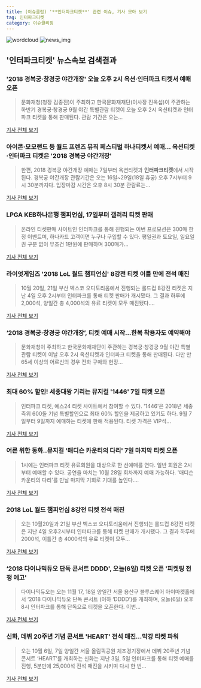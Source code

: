 ```yaml
---
title: (이슈클립) '**인터파크티켓**' 관련 이슈, 기사 모아 보기
tag: 인터파크티켓
category: 이슈클리핑
---
```

![wordcloud](https://s3.ap-northeast-2.amazonaws.com/lyrics101-wordcloud/2018-09-07-1536300662.png)
![news_img](https://user-images.githubusercontent.com/42597476/44507050-1206f400-a6e4-11e8-8d98-7ffbfebb353f.png)
## **'**인터파크티켓**'** 뉴스속보 검색결과
### '2018 경복궁·창경궁 야간개장' 오늘 오후 2시 옥션·인터파크 티켓서 예매 오픈

>문화재청(청장 김종진)이 주최하고 한국문화재재단(이사장 진옥섭)이 주관하는 하반기 경복궁·창경궁 9월 야간 특별관람 티켓이 오늘 오후 2시 옥션티켓과 인터파크 티켓을 통해 판매된다. 관람 기간은 오는...

<a href="http://news20.busan.com/controller/newsController.jsp?newsId=20180907000096" target="_blank">기사 전체 보기</a>

### 아이콘·모모랜드 등 월드 프렌즈 뮤직 페스티벌 하나티켓서 예매… 옥션티켓·인터파크 티켓은 '2018 경복궁 야간개장'

>한편, 2018 경복궁 야간개장 예매는 7일부터 옥션티켓과 **인터파크티켓**에서 시작된다. 경복궁 야간개장 관람기간은 오는 16일~29일(18일 휴궁) 오후 7시부터 9시 30분까지다. 입장마감 시간은 오후 8시 30분 관람료는...

<a href="http://www.newsworks.co.kr/news/articleView.html?idxno=213725" target="_blank">기사 전체 보기</a>

### LPGA KEB하나은행 챔피언십, 17일부터 갤러리 티켓 판매

>온라인 티켓판매 사이트인 인터파크를 통해 진행되는 이번 프로모션은 300매 한정 이벤트며, 하나카드 고객이면 누구나 구입할 수 있다. 평일권과 토요일, 일요일권 구분 없이 무조건 1만원에 판매하며 300매가...

<a href="http://star.mt.co.kr/stview.php?no=2018090714271177323" target="_blank">기사 전체 보기</a>

### 라이엇게임즈 '2018 LoL 월드 챔피언십' 8강전 티켓 이틀 만에 전석 매진

>10월 20일, 21일 부산 벡스코 오디토리움에서 진행되는 롤드컵 8강전 티켓은 지난 4일 오후 2시부터 인터파크를 통해 티켓 판매가 개시됐다. 그 결과 하루에 2,000석, 양일간 총 4,000석의 유료 티켓이 모두 매진됐다....

<a href="http://gamefocus.co.kr/detail.php?number=85814" target="_blank">기사 전체 보기</a>

### ‘2018 경복궁·창경궁 야간개장’, 티켓 예매 시작…한복 착용자도 예약해야

>문화재청이 주최하고 한국문화재재단이 주관하는 경복궁·창경궁 9월 야간 특별관람 티켓이 이날 오후 2시 옥션티켓과 인터파크 티켓을 통해 판매된다. 다만 만 65세 이상의 어르신의 경우 전화 구매와 현장...

<a href="http://view.asiae.co.kr/news/view.htm?idxno=2018090714470266245" target="_blank">기사 전체 보기</a>

### 최대 60% 할인! 세종대왕 기리는 뮤지컬 '1446' 7일 티켓 오픈

>인터파크 티켓, 예스24 티켓 사이트에서 참여할 수 있다. '1446'은 2018년 세종 즉위 600돌 기념 특별할인으로 최대 60% 할인을 제공하고 있기도 하다. 9월 7일부터 9일까지 예매하는 티켓에 한해 적용된다. 티켓 가격은 VIP석...

<a href="http://kpenews.com/Board.aspx?BoardNo=18599" target="_blank">기사 전체 보기</a>

### 어른 위한 동화..뮤지컬 '매디슨 카운티의 다리' 7일 마지막 티켓 오픈

>1시에는 인터파크 티켓 유료회원을 대상으로 한 선예매를 연다. 일반 회원은 2시부터 예매할 수 있다. 공연을 마치는 10월 28일 회차까지 예매 가능하다. '매디슨 카운티의 다리'를 만날 마지막 기회로 기대를 높인다....

<a href="http://kpenews.com/Board.aspx?BoardNo=18598" target="_blank">기사 전체 보기</a>

### 2018 LoL 월드 챔피언십 8강전 티켓 전석 매진

>오는 10월20일과 21일 부산 벡스코 오디토리움에서 진행되는 롤드컵 8강전 티켓은 지난 4일 오후2시부터 인터파크를 통해 티켓 판매가 개시됐다. 그 결과 하루에 2000석, 이틀간 총 4000석의 유료 티켓이 모두...

<a href="http://www.ddaily.co.kr/news/article.html?no=172527" target="_blank">기사 전체 보기</a>

### ‘2018 다이나믹듀오 단독 콘서트 DDDD', 오늘(6일) 티켓 오픈 '피켓팅 전쟁 예고'

>다이나믹듀오는 오는 11월 17, 18일 양일간 서울 용산구 블루스퀘어 아이마켓홀에서 ‘2018 다이나믹듀오 단독 콘서트 (이하 ‘DDDD’)를 개최하며, 오늘(6일) 오후 8시 인터파크를 통해 단독으로 티켓을 오픈한다. 이번...

<a href="http://enews24.tving.com/news/article.asp?nsID=1300497" target="_blank">기사 전체 보기</a>

### 신화, 데뷔 20주년 기념 콘서트 'HEART' 전석 매진…막강 티켓 파워

>오는 10월 6일, 7일 양일간 서울 올림픽공원 체조경기장에서 데뷔 20주년 기념 콘서트 ‘HEART’를 개최하는 신화는 지난 3일, 5일 인터파크를 통해 티켓 예매를 진행, 5분만에 25,000석 전석 매진을 시키며 다시 한 번...

<a href="http://biz.heraldcorp.com/view.php?ud=201809060832294092088_1" target="_blank">기사 전체 보기</a>


